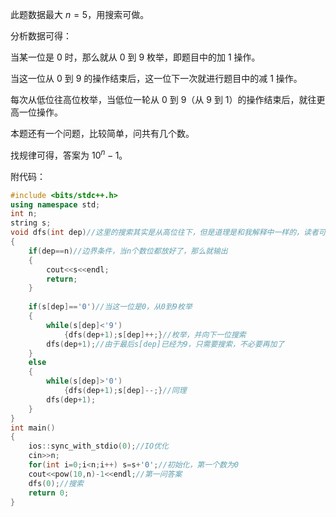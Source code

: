 此题数据最大 $n=5$，用搜索可做。

分析数据可得：

当某一位是 $0$ 时，那么就从 $0$ 到 $9$ 枚举，即题目中的加 $1$ 操作。

当这一位从 $0$ 到 $9$ 的操作结束后，这一位下一次就进行题目中的减 $1$ 操作。

每次从低位往高位枚举，当低位一轮从 $0$ 到 $9$（从 $9$ 到 $1$）的操作结束后，就往更高一位操作。

本题还有一个问题，比较简单，问共有几个数。

找规律可得，答案为 $10^n-1$。

附代码：

```cpp
#include <bits/stdc++.h>
using namespace std;
int n;
string s;
void dfs(int dep)//这里的搜索其实是从高位往下，但是道理是和我解释中一样的，读者可以自己理解一下
{
	if(dep==n)//边界条件，当n个数位都放好了，那么就输出
	{
		cout<<s<<endl;
		return;
	}
	
	if(s[dep]=='0')//当这一位是0，从0到9枚举
	{
		while(s[dep]<'9') 
			{dfs(dep+1);s[dep]++;}//枚举，并向下一位搜索
		dfs(dep+1);//由于最后s[dep]已经为9，只需要搜索，不必要再加了
	}
	else 
	{
		while(s[dep]>'0')
			{dfs(dep+1);s[dep]--;}//同理
		dfs(dep+1);
	}
}
int main()
{
	ios::sync_with_stdio(0);//IO优化
	cin>>n;
	for(int i=0;i<n;i++) s=s+'0';//初始化，第一个数为0
	cout<<pow(10,n)-1<<endl;//第一问答案
	dfs(0);//搜索
	return 0;
}

```


